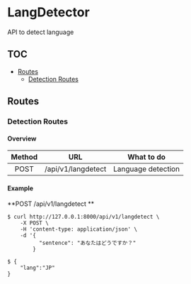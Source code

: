 # LangDetector

API to detect language

## TOC

- [Routes](#)
  - [Detection Routes](#detection-routes)


## Routes

### Detection Routes

#### Overview

| Method |        URL         |     What to do     |
| :----: | :----------------: | :----------------: |
|  POST  | /api/v1/langdetect | Language detection |

#### Example

**POST /api/v1/langdetect **

```shell
$ curl http://127.0.0.1:8000/api/v1/langdetect \
	-X POST \
	-H 'content-type: application/json' \
	-d '{
          "sentence": "あなたはどうですか？"
        }
```

```shell
$ {
	"lang":"JP"
}
```
